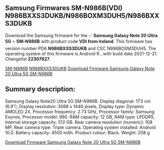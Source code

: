<h2>Samsung Firmwares SM-N986B(VDI) N986BXXS3DUKB/N986BOXM3DUH5/N986BXXS3DUKB</h2>
Download the Samsung firmware for the ✅ <strong>Samsung Galaxy Note 20 Ultra 5G </strong> ⭐ <strong>SM-N986B</strong> with product code <strong>VDI</strong> <strong> from Ireland</strong>. This firmware has version number PDA <strong>N986BXXS3DUKB</strong> and CSC N986BOXM3DUH5. The operating system of this firmware is Android R , with build date 2021-12-21. Changelist <strong>22307827</strong>.

[SM-N986B](https://samfirm.shop/samsung/model/SM-N986B)
[N986BXXS3DUKB](https://samfirm.shop/samsung/pda/N986BXXS3DUKB)
[Download Firmware Samsung Galaxy Note 20 Ultra 5G SM-N986B](https://samfirm.shop/samsung/firmware/484306)
<h2>Summary description:</h2>
<p>Samsung Galaxy Note20 Ultra 5G SM-N986B. Display diagonal: 17.5 cm (6.9"), Display resolution: 3088 x 1440 pixels, Display type: Dynamic AMOLED 2X. Processor frequency: 2.73 GHz, Processor family: Samsung Exynos, Processor model: 990. RAM capacity: 12 GB, RAM type: LPDDR5, Internal storage capacity: 512 GB. Rear camera resolution (numeric): 108 MP, Rear camera type: Triple camera. Operating system installed: Android 10.0. Battery capacity: 4500 mAh. Product colour: Black. Weight: 208 g</p>


[Download Firmware Samsung Galaxy Note 20 Ultra 5G SM-N986B](https://samfirm.shop/samsung/firmware/484306)
